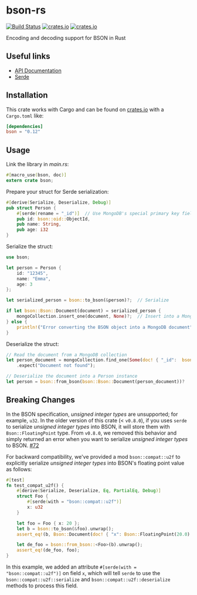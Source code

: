 # bson-rs

[![Build Status](https://img.shields.io/travis/zonyitoo/bson-rs.svg)](https://travis-ci.org/zonyitoo/bson-rs)
[![crates.io](https://img.shields.io/crates/v/bson.svg)](https://crates.io/crates/bson)
[![crates.io](https://img.shields.io/crates/l/bson.svg)](https://crates.io/crates/bson)

Encoding and decoding support for BSON in Rust

## Useful links
- [API Documentation](https://docs.rs/bson/)
- [Serde](https://serde.rs/)

## Installation
This crate works with Cargo and can be found on
[crates.io](https://crates.io/crates/bson) with a `Cargo.toml` like:

```toml
[dependencies]
bson = "0.12"
```

## Usage
Link the library in _main.rs_:

```rust
#[macro_use(bson, doc)]
extern crate bson;
```

Prepare your struct for Serde serialization:

```rust
#[derive(Serialize, Deserialize, Debug)]
pub struct Person {
    #[serde(rename = "_id")]  // Use MongoDB's special primary key field name when serializing 
    pub id: bson::oid::ObjectId,
    pub name: String,
    pub age: i32
}
```

Serialize the struct:

```rust
use bson;

let person = Person {
    id: "12345",
    name: "Emma",
    age: 3
};

let serialized_person = bson::to_bson(&person)?;  // Serialize

if let bson::Bson::Document(document) = serialized_person {
    mongoCollection.insert_one(document, None)?;  // Insert into a MongoDB collection
} else {
    println!("Error converting the BSON object into a MongoDB document");
}
```

Deserialize the struct:

```rust
// Read the document from a MongoDB collection
let person_document = mongoCollection.find_one(Some(doc! { "_id":  bson::oid::ObjectId::with_string("12345").expect("Id not valid") }), None)?
    .expect("Document not found");

// Deserialize the document into a Person instance
let person = bson::from_bson(bson::Bson::Document(person_document))?
```

## Breaking Changes

In the BSON specification, _unsigned integer types_ are unsupported; for example, `u32`. In the older version of this crate (< `v0.8.0`), if you uses `serde` to serialize _unsigned integer types_ into BSON, it will store them with `Bson::FloatingPoint` type. From `v0.8.0`, we removed this behavior and simply returned an error when you want to serialize _unsigned integer types_ to BSON. [#72](https://github.com/zonyitoo/bson-rs/pull/72)

For backward compatibility, we've provided a mod `bson::compat::u2f` to explicitly serialize _unsigned integer types_ into BSON's floating point value as follows:

```rust
#[test]
fn test_compat_u2f() {
    #[derive(Serialize, Deserialize, Eq, PartialEq, Debug)]
    struct Foo {
        #[serde(with = "bson::compat::u2f")]
        x: u32
    }

    let foo = Foo { x: 20 };
    let b = bson::to_bson(&foo).unwrap();
    assert_eq!(b, Bson::Document(doc! { "x": Bson::FloatingPoint(20.0) }));

    let de_foo = bson::from_bson::<Foo>(b).unwrap();
    assert_eq!(de_foo, foo);
}
```

In this example, we added an attribute `#[serde(with = "bson::compat::u2f")]` on field `x`, which will tell `serde` to use the `bson::compat::u2f::serialize` and `bson::compat::u2f::deserialize` methods to process this field.
